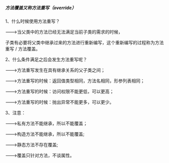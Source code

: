 ##### 方法覆盖又称方法重写（override）

1、什么时候使用方法重写？

--->当父类中的方法已经无法满足当前子类的需求的时候，

子类有必要将父类中继承过来的方法进行重新编写，这个重新编写的过程称为方法重写 / 方法覆盖。

2、什么条件满足之后会发生方法重写呢？

--->方法重写发生在具有继承关系的父子类之间；	

--->方法重写的时候：返回值类型相同，方法名相同，形参列表相同；

--->方法重写的时候：访问权限不能更低，可以更高；

--->方法重写的时候：抛出异常不能更多，可以更少。

3、注意：

--->私有方法不能继承，所以不能覆盖；

--->构造方法不能继承，所以不能覆盖;

--->静态方法不存在覆盖;

--->覆盖只针对方法，不谈属性。


